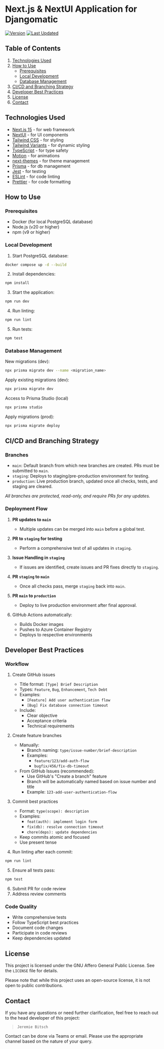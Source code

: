 # Next.js & NextUI Application for Djangomatic

[![Version](https://img.shields.io/badge/version-2.2.6-blue)](https://github.com/teleconapplications/djangomatic_prototype)
[![Last Updated](https://img.shields.io/badge/last%20updated-2025.01.31-brightgreen)](https://github.com/teleconapplications/djangomatic_prototype)

## Table of Contents

1. [Technologies Used](#technologies-used)
2. [How to Use](#how-to-use)
    - [Prerequisites](#prerequisites)
    - [Local Development](#local-development)
    - [Database Management](#database-management)
3. [CI/CD and Branching Strategy](#cicd-and-branching-strategy)
4. [Developer Best Practices](#developer-best-practices)
5. [License](#license)
6. [Contact](#contact)

## Technologies Used

- [Next.js 15](https://nextjs.org/docs/getting-started) - for web framework
- [NextUI](https://nextui.org/) - for UI components
- [Tailwind CSS](https://tailwindcss.com/) - for styling
- [Tailwind Variants](https://tailwind-variants.org) - for dynamic styling
- [TypeScript](https://www.typescriptlang.org/) - for type safety
- [Motion](https://motion.dev/) - for animations
- [next-themes](https://github.com/pacocoursey/next-themes) - for theme management
- [Prisma](https://www.prisma.io/) - for db management 
- [Jest](https://jestjs.io/) - for testing
- [ESLint](https://eslint.org/) - for code linting
- [Prettier](https://prettier.io/) - for code formatting

## How to Use

### Prerequisites

- Docker (for local PostgreSQL database)
- Node.js (v20 or higher)
- npm (v9 or higher)

### Local Development

1. Start PostgreSQL database:
```bash
docker compose up -d --build
```

2. Install dependencies:
```bash
npm install
```

3. Start the application:
```bash
npm run dev
```

4. Run linting:
```bash
npm run lint
```

5. Run tests:
```bash
npm test
```


### Database Management

New migrations (dev):
```bash
npx prisma migrate dev --name <migration_name>
```

Apply existing migrations (dev):
```bash
npx prisma migrate dev
```

Access to Prisma Studio (local)
```bash
npx prisma studio
```

Apply migrations (prod):
```bash
npx prisma migrate deploy
```

## CI/CD and Branching Strategy

### Branches

- `main`: Default branch from which new branches are created. PRs must be submitted to `main`.
- `staging`: Deploys to staging/pre-production environment for testing.
- `production`: Live production branch, updated once all checks, tests, and staging are cleared.

*All branches are protected, read-only, and require PRs for any updates.*

### Deployment Flow

1. **PR updates to `main`**
    - Multiple updates can be merged into `main` before a global test.
2. **PR to `staging` for testing**
    - Perform a comprehensive test of all updates in `staging`.
3. **Issue Handling in `staging`**
    - If issues are identified, create issues and PR fixes directly to `staging`.
4. **PR `staging` to `main`**
    - Once all checks pass, merge `staging` back into `main`.
5. **PR `main` to `production`**
    - Deploy to live production environment after final approval.

6. GitHub Actions automatically:
    - Builds Docker images
    - Pushes to Azure Container Registry
    - Deploys to respective environments

## Developer Best Practices

### Workflow

1. Create GitHub issues
    - Title format: `[Type] Brief Description`
    - Types: `Feature`, `Bug`, `Enhancement`, `Tech Debt`
    - Examples:
      - `[Feature] Add user authentication flow`
      - `[Bug] Fix database connection timeout`
    - Include:
      - Clear objective
      - Acceptance criteria
      - Technical requirements

2. Create feature branches
    - Manually:
      - Branch naming: `type/issue-number/brief-description`
      - Examples:
        - `feature/123/add-auth-flow`
        - `bugfix/456/fix-db-timeout`
    - From GitHub Issues (recommended):
      - Use GitHub's "Create a branch" feature
      - Branch will be automatically named based on issue number and title
      - Example: `123-add-user-authentication-flow`

3. Commit best practices
    - Format: `type(scope): description`
    - Examples:
      - `feat(auth): implement login form`
      - `fix(db): resolve connection timeout`
      - `chore(deps): update dependencies`
    - Keep commits atomic and focused
    - Use present tense
4. Run linting after each commit:
```bash
npm run lint
```
5. Ensure all tests pass:
```bash
npm test
```
6. Submit PR for code review
7. Address review comments

### Code Quality

- Write comprehensive tests
- Follow TypeScript best practices
- Document code changes
- Participate in code reviews
- Keep dependencies updated

## License

This project is licensed under the GNU Affero General Public License. See the `LICENSE` file for details.

Please note that while this project uses an open-source license, it is not open to public contributions.

## Contact

If you have any questions or need further clarification, feel free to reach out to the head developer of this project:

> `Jeremie Bitsch`

Contact can be done via Teams or email. Please use the appropriate channel based on the nature of your query.
